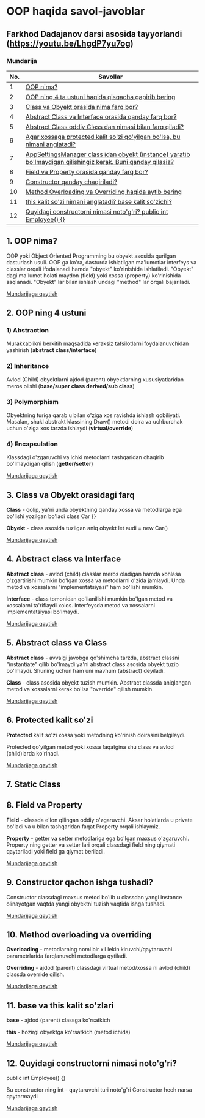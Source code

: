 # OOP haqida savol-javoblar
## Farkhod Dadajanov darsi asosida tayyorlandi (https://youtu.be/LhgdP7yu7og)

### Mundarija
| No. | Savollar |
| --- | --- |
| 1 | [OOP nima?](https://github.com/OybekMavlonov/OOP-savol-javoblar#1-oop-nima) |
| 2 | [OOP ning 4 ta ustuni haqida qisqacha gapirib bering](https://github.com/OybekMavlonov/OOP-savol-javoblar#2-oop-ning-4-ustuni) |
| 3 | [Class va Obyekt orasida nima farq bor?](https://github.com/OybekMavlonov/OOP-savol-javoblar#3-class-va-obyekt-orasidagi-farq) |
| 4 | [Abstract Class va Interface orasida qanday farq bor?](https://github.com/OybekMavlonov/OOP-savol-javoblar#4-Abstract-class-va-Interface) |
| 5 | [Abstract Class oddiy Class dan nimasi bilan farq qiladi?](https://github.com/OybekMavlonov/OOP-savol-javoblar#5-Abstract-class-va-Class) |
| 6 | [Agar xossaga protected kalit so'zi qo'yilgan bo'lsa, bu nimani anglatadi?](https://github.com/OybekMavlonov/OOP-savol-javoblar#6-Protected-kalit-so'zi) |
| 7 | [AppSettingsManager class idan obyekt (instance) yaratib bo'lmaydigan qilishingiz kerak. Buni qanday qilasiz?](https://github.com/OybekMavlonov/OOP-savol-javoblar#7-Static-Class) |
| 8 | [Field va Property orasida qanday farq bor?](https://github.com/OybekMavlonov/OOP-savol-javoblar#8-Field-va-Property) |
| 9 | [Constructor qanday chaqiriladi?](https://github.com/OybekMavlonov/OOP-savol-javoblar#9-Constructor-qachon-ishga-tushadi?) |
| 10 | [Method Overloading va Overriding haqida aytib bering](https://github.com/OybekMavlonov/OOP-savol-javoblar#10-Method-overloading-va-overriding) |
| 11 | [this kalit so'zi nimani anglatadi? base kalit so'zichi?](https://github.com/OybekMavlonov/OOP-savol-javoblar#11-base-va-this-kalit-so'zlari) |
| 12 | [Quyidagi constructorni nimasi noto'g'ri?  public int Employee() {}](https://github.com/OybekMavlonov/OOP-savol-javoblar#12-quyidagi-constructorni-nimasi-notogri) |

## 1. OOP nima?
OOP yoki Object Oriented Programming bu obyekt asosida qurilgan dasturlash usuli. OOP ga ko'ra, dasturda ishlatilgan ma'lumotlar interfeys va classlar orqali
ifodalanadi hamda "obyekt" ko'rinishida ishlatiladi. "Obyekt" dagi ma'lumot holati maydon (field) yoki xossa (property) ko'rinishida saqlanadi. "Obyekt" lar bilan ishlash undagi "method" lar orqali bajariladi.

[Mundarijaga qaytish](https://github.com/OybekMavlonov/OOP-savol-javoblar)
## 2. OOP ning 4 ustuni
### 1) Abstraction
Murakkablikni berkitih maqsadida keraksiz tafsilotlarni foydalanuvchidan yashirish (**abstract class/interface**)
### 2) Inheritance
Avlod (Child) obyektlarni ajdod (parent) obyektlarning xususiyatlaridan meros olishi (**base/super class derived/sub class**)
### 3) Polymorphism
Obyektning turiga qarab u bilan o'ziga xos ravishda ishlash qobiliyati. Masalan, shakl abstrakt klassining Draw() metodi doira va uchburchak uchun o'ziga xos tarzda 
ishlaydi (**virtual/override**) 
### 4) Encapsulation
Klassdagi o'zgaruvchi va ichki metodlarni tashqaridan chaqirib bo'lmaydigan qilish (**getter/setter**)

[Mundarijaga qaytish](https://github.com/OybekMavlonov/OOP-savol-javoblar)
## 3. Class va Obyekt orasidagi farq
**Class** - qolip, ya'ni unda obyektning qanday xossa va metodlarga ega bo'lishi yozilgan bo'ladi
class Car {}

**Obyekt** - class asosida tuzilgan aniq obyekt
let audi = new Car()

[Mundarijaga qaytish](https://github.com/OybekMavlonov/OOP-savol-javoblar)
## 4. Abstract class va Interface
**Abstract class** - avlod (child) classlar meros oladigan hamda xohlasa o'zgartirishi mumkin bo'lgan xossa va metodlarni o'zida jamlaydi. Unda metod va xossalarni
"implementatsiyasi" ham bo'lishi mumkin.

**Interface** - class tomonidan qo'llanilishi mumkin bo'lgan metod va xossalarni ta'riflaydi xolos. Interfeysda metod va xossalarni implementatsiyasi bo'lmaydi.

[Mundarijaga qaytish](https://github.com/OybekMavlonov/OOP-savol-javoblar)
## 5. Abstract class va Class
**Abstract class** - avvalgi javobga qo'shimcha tarzda, abstract classni "instantiate" qilib bo'lmaydi ya'ni abstract class asosida obyekt tuzib bo'lmaydi. 
Shuning uchun ham uni mavhum (abstract) deyiladi.

**Class** - class asosida obyekt tuzish mumkin. Abstract classda aniqlangan metod va xossalarni kerak bo'lsa "override" qilish mumkin.

[Mundarijaga qaytish](https://github.com/OybekMavlonov/OOP-savol-javoblar)

## 6. Protected kalit so'zi
**Protected** kalit so'zi xossa yoki metodning ko'rinish doirasini belgilaydi.

Protected qo'yilgan metod yoki xossa faqatgina shu class va avlod (child)larda ko'rinadi.

[Mundarijaga qaytish](https://github.com/OybekMavlonov/OOP-savol-javoblar)

## 7. Static Class
## 8. Field va Property
**Field** - classda e'lon qilingan oddiy o'zgaruvchi. Aksar holatlarda u private bo'ladi va u bilan tashqaridan faqat Property orqali ishlaymiz.

**Property** - getter va setter metodlariga ega bo'lgan maxsus o'zgaruvchi. Property ning getter va setter lari orqali classdagi field ning qiymati qaytariladi
yoki field ga qiymat beriladi.

[Mundarijaga qaytish](https://github.com/OybekMavlonov/OOP-savol-javoblar)
## 9. Constructor qachon ishga tushadi?
Constructor classdagi maxsus metod bo'lib u classdan yangi instance olinayotgan vaqtda yangi obyektni tuzish vaqtida ishga tushadi.

[Mundarijaga qaytish](https://github.com/OybekMavlonov/OOP-savol-javoblar)
## 10. Method overloading va overriding
**Overloading** - metodlarning nomi bir xil lekin kiruvchi/qaytaruvchi parametrlarida farqlanuvchi metodlarga qytiladi.

**Overriding** - ajdod (parent) classdagi virtual metod/xossa ni avlod (child) classda override qilish.

[Mundarijaga qaytish](https://github.com/OybekMavlonov/OOP-savol-javoblar)
## 11. base va this kalit so'zlari
**base** - ajdod (parent) classga ko'rsatkich

**this** - hozirgi obyektga ko'rsatkich (metod ichida)

[Mundarijaga qaytish](https://github.com/OybekMavlonov/OOP-savol-javoblar)
## 12. Quyidagi constructorni nimasi noto'g'ri?
public int Employee() {}

Bu constructor ning int - qaytaruvchi turi noto'g'ri
Constructor hech narsa qaytarmaydi

[Mundarijaga qaytish](https://github.com/OybekMavlonov/OOP-savol-javoblar)

